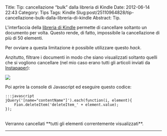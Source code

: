 Title: Tip: cancellazione “bulk” dalla libreria di Kindle
Date: 2012-06-14 22:43
Category: Tips
Tags: Kindle
Slug:post/25110964828/tip-cancellazione-bulk-dalla-libreria-di-kindle
Abstract: Tip.

L'interfaccia della [libreria di Kindle](www.amazon.it/gp/digital/fiona/manage) permette di cancellare soltanto un documento per volta.
Questo rende, di fatto, impossibile la cancellazione di più di 50 elementi.

Per ovviare a questa limitazione è possibile utilizzare questo *hack*.

Anzitutto, filtrare i documenti in modo che siano visualizzati soltanto quelli che si vogliono cancellare (nel mio caso erano tutti gli articoli inviati da [Instapaper](http://www.instapaper.com/)):

![](/static/images/kindle.png)

Poi aprire la console di Javascript ed eseguire questo codice:

    :::javascript
    jQuery('[name="contentName"]').each(function(i, element){
        Fion.deleteItem('deleteItem_' + element.value);
    });

<br/>
Verranno cancellati **tutti gli elementi correntemente visualizzati**.
<hr/>
